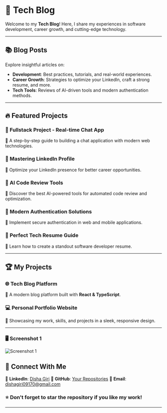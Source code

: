 # 🚀 Tech Blog 

Welcome to my **Tech Blog**! Here, I share my experiences in software development, career growth, and cutting-edge technology.

---

## 📚 Blog Posts
Explore insightful articles on:
- **Development**: Best practices, tutorials, and real-world experiences.
- **Career Growth**: Strategies to optimize your LinkedIn, craft a strong resume, and more.
- **Tech Tools**: Reviews of AI-driven tools and modern authentication methods.

---

## 🔥 Featured Projects
### 💬 Fullstack Project - Real-time Chat App
📌 A step-by-step guide to building a chat application with modern web technologies.

### 🔗 Mastering LinkedIn Profile
📌 Optimize your LinkedIn presence for better career opportunities.

### 🤖 AI Code Review Tools
📌 Discover the best AI-powered tools for automated code review and optimization.

### 🔐 Modern Authentication Solutions
📌 Implement secure authentication in web and mobile applications.

### 📝 Perfect Tech Resume Guide
📌 Learn how to create a standout software developer resume.

---

## 🏆 My Projects
### 🌐 Tech Blog Platform
🚀 A modern blog platform built with **React & TypeScript**.

### 💻 Personal Portfolio Website
📌 Showcasing my work, skills, and projects in a sleek, responsive design.

---
### 🖥️ Screenshot 1
![Screenshot 1]()

## 📢 Connect With Me
💼 **LinkedIn**: [Disha Giri](www.linkedin.com/in/disha-giri-414a72314)
📂 **GitHub**: [Your Repositories](https://github.com/dishagiri23/tech-tales-by-disha)
📧 **Email**: dishagiri09170@gmail.com

### ⭐ Don't forget to star the repository if you like my work!

---
